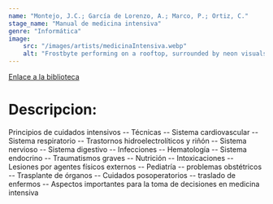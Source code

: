 ```yaml
---
name: "Montejo, J.C.; García de Lorenzo, A.; Marco, P.; Ortiz, C."
stage_name: "Manual de medicina intensiva"
genre: "Informática"
image: 
    src: "/images/artists/medicinaIntensiva.webp"
    alt: "Frostbyte performing on a rooftop, surrounded by neon visuals"
---
```


[Enlace a la biblioteca](http://descubridor.santotomas.cl:1701/primo_library/libweb/action/display.do?tabs=detailsTab&ct=display&fn=search&doc=cst_aleph000049593&indx=123&recIds=cst_aleph000049593&recIdxs=2&elementId=2&renderMode=poppedOut&displayMode=full&frbrVersion=&dscnt=0&frbg=&scp.scps=scope%3A%28cst_aleph%29%2Cscope%3A%28cst_digitool%29&vl(87563938UI0)=sub&tab=cst_tab&dstmp=1750904765712&srt=rank&mode=Basic&dum=true&tb=t&vl(1UIStartWith0)=exact&vl(107694436UI1)=all_items&vl(freeText0)=medicina&vid=CST)

<h1>Descripcion:</h1>
<p>Principios de cuidados intensivos -- Técnicas -- Sistema cardiovascular -- Sistema respiratorio -- Trastornos hidroelectrolíticos y riñón -- Sistema nervioso -- Sistema digestivo -- Infecciones -- Hematología -- Sistema endocrino -- Traumatismos graves -- Nutrición -- Intoxicaciones -- Lesiones por agentes físicos externos -- Pediatría -- problemas obstétricos -- Trasplante de órganos -- Cuidados posoperatorios -- traslado de enfermos -- Aspectos importantes para la toma de decisiones en medicina intensiva</p>
